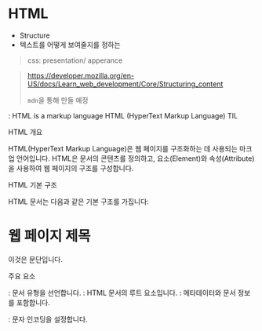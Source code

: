 # HTML
- Structure
- 텍스트를 어떻게 보여줄지를 정하는 
> css: presentation/ apperance

> https://developer.mozilla.org/en-US/docs/Learn_web_development/Core/Structuring_content
>
> `mdn`을 통해 만들 예정

: HTML is a markup language 
HTML (HyperText Markup Language) TIL

HTML 개요

HTML(HyperText Markup Language)은 웹 페이지를 구조화하는 데 사용되는 마크업 언어입니다. HTML은 문서의 콘텐츠를 정의하고, 요소(Element)와 속성(Attribute)을 사용하여 웹 페이지의 구조를 구성합니다.

HTML 기본 구조

HTML 문서는 다음과 같은 기본 구조를 가집니다:

<!DOCTYPE html>
<html lang="ko">
<head>
    <meta charset="UTF-8">
    <meta name="viewport" content="width=device-width, initial-scale=1.0">
    <title>문서 제목</title>
</head>
<body>
    <h1>웹 페이지 제목</h1>
    <p>이것은 문단입니다.</p>
</body>
</html>

주요 요소

<!DOCTYPE html>: 문서 유형을 선언합니다.

<html>: HTML 문서의 루트 요소입니다.

<head>: 메타데이터와 문서 정보를 포함합니다.

<meta charset="UTF-8">: 문자 인코딩을 설정합니다.

<title>: 브라우저 탭에 표시될 제목을 설정합니다.

<body>: 실제 웹 페이지의 콘텐츠가 들어가는 영역입니다.

HTML 주요 태그

텍스트 관련 태그
```
<h1> ~ <h6>: 제목을 정의합니다.

<p>: 문단을 정의합니다.

<strong>: 강조(굵은 글씨)를 표시합니다.

<em>: 기울임꼴을 적용합니다.

<br>: 줄 바꿈을 합니다.

<hr>: 수평선을 삽입합니다.

목록 태그

<ul>: 순서 없는 목록을 생성합니다.

<ol>: 순서 있는 목록을 생성합니다.

<li>: 목록 항목을 정의합니다.
```